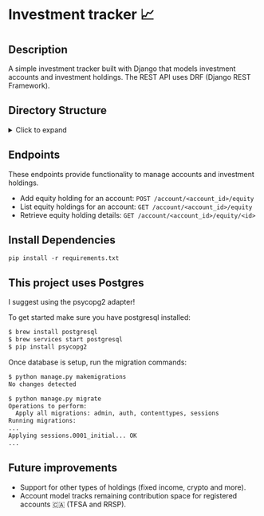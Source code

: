 # Investment tracker 📈

## Description

A simple investment tracker built with Django that models investment accounts and investment holdings. The REST API uses DRF (Django REST Framework).

## Directory Structure

<details>
     <summary> Click to expand </summary>
  
```
── core
│   ├── __init__.py
│   ├── asgi.py
│   ├── settings.py
│   ├── urls.py
│   └── wsgi.py
├── investments
│   ├── __init__.py
│   ├── admin.py
│   ├── apps.py
│   ├── migrations
│   ├── models
│   │   ├── __init__.py
│   │   ├── abstract_holding.py
│   │   ├── account.py
│   │   ├── equity_holding.py
│   │   └── tests
│   ├── serializers
│   │   ├── __init__.py
│   │   ├── equity_holding.py
│   │   └── tests
│   ├── tests.py
│   ├── urls.py
│   └── views
│       ├── __init__.py
│       ├── equity_holding.py
│       ├── pagination.py
│       └── tests
├── manage.py
└── requirements.txt
```

</details>

## Endpoints

These endpoints provide functionality to manage accounts and investment holdings.

- Add equity holding for an account: `POST /account/<account_id>/equity`
- List equity holdings for an account: `GET /account/<account_id>/equity`
- Retrieve equity holding details: `GET /account/<account_id>/equity/<id>`

## Install Dependencies

```base
pip install -r requirements.txt
```

## This project uses Postgres

I suggest using the psycopg2 adapter!

To get started make sure you have postgresql installed:

```bash
$ brew install postgresql
$ brew services start postgresql
$ pip install psycopg2
```

Once database is setup, run the migration commands:

```bash
$ python manage.py makemigrations
No changes detected
```

```bash
$ python manage.py migrate
Operations to perform:
  Apply all migrations: admin, auth, contenttypes, sessions
Running migrations:
...
Applying sessions.0001_initial... OK
...
```

## Future improvements

- Support for other types of holdings (fixed income, crypto and more).
- Account model tracks remaining contribution space for registered accounts 🇨🇦 (TFSA and RRSP).
